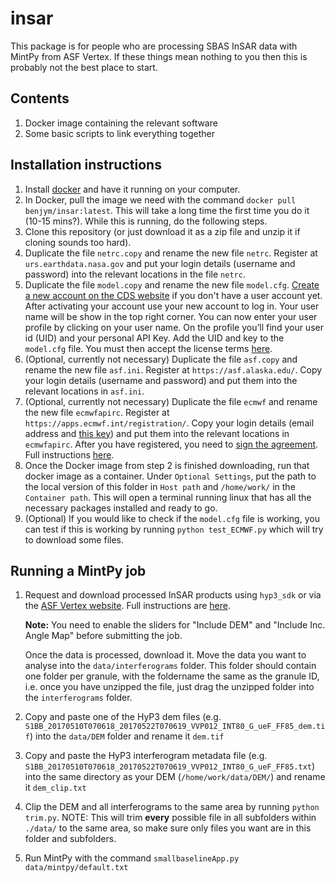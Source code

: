# insar

This package is for people who are processing SBAS InSAR data with MintPy from ASF Vertex. If these things mean nothing to you then this is probably not the best place to start.

## Contents
1. Docker image containing the relevant software
2. Some basic scripts to link everything together

## Installation instructions
1. Install [docker](https://www.docker.com/) and have it running on your computer.
2. In Docker, pull the image we need with the command `docker pull benjym/insar:latest`. This will take a long time the first time you do it (10-15 mins?). While this is running, do the following steps.
3. Clone this repository (or just download it as a zip file and unzip it if cloning sounds too hard).
4. Duplicate the file `netrc.copy` and rename the new file `netrc`. Register at `urs.earthdata.nasa.gov` and put your login details (username and password) into the relevant locations in the file `netrc`.
5. Duplicate the file `model.copy` and rename the new file `model.cfg`. [Create a new account on the CDS website](https://cds.climate.copernicus.eu/user/register) if you don't have a user account yet. After activating your account use your new account to log in. Your user name will be show in the top right corner. You can now enter your user profile by clicking on your user name. On the profile you’ll find your user id (UID) and your personal API Key. Add the UID and key to the `model.cfg` file. You  must then accept the license terms [here](https://cds.climate.copernicus.eu/cdsapp/#!/terms/licence-to-use-copernicus-products).
6. (Optional, currently not necessary) Duplicate the file `asf.copy` and rename the new file `asf.ini`. Register at `https://asf.alaska.edu/`. Copy your login details (username and password) and put them into the relevant locations in `asf.ini`.
7. (Optional, currently not necessary) Duplicate the file `ecmwf` and rename the new file `ecmwfapirc`. Register at `https://apps.ecmwf.int/registration/`. Copy your login details (email address and [this key](https://api.ecmwf.int/v1/key/)) and put them into the relevant locations in `ecmwfapirc`. After you have registered, you need to [sign the agreement](https://apps.ecmwf.int/datasets/licences/general/). Full instructions [here](http://earthdef.caltech.edu/projects/pyaps/wiki/Main#).
8. Once the Docker image from step 2 is finished downloading, run that docker image as a container. Under `Optional Settings`, put the path to the local version of this folder in `Host path` and `/home/work/` in the `Container path`. This will open a terminal running linux that has all the necessary packages installed and ready to go.
9. (Optional) If you would like to check if the `model.cfg` file is working, you can test if this is working by running `python test_ECMWF.py` which will try to download some files.

## Running a MintPy job
1. Request and download processed InSAR products using `hyp3_sdk` or via the [ASF Vertex website](https://search.asf.alaska.edu/#/). Full instructions are [here](https://docs.asf.alaska.edu/vertex/sbas/).

   **Note:** You need to enable the sliders for "Include DEM" and "Include Inc. Angle Map" before submitting the job.

   Once the data is processed, download it. Move the data you want to analyse into the `data/interferograms` folder. This folder should contain one folder per granule, with the foldername the same as the granule ID, i.e. once you have unzipped the file, just drag the unzipped folder into the `interferograms` folder.
2. Copy and paste one of the HyP3 dem files (e.g. `S1BB_20170510T070618_20170522T070619_VVP012_INT80_G_ueF_FF85_dem.tif`) into the `data/DEM` folder and rename it `dem.tif`
3. Copy and paste the HyP3 interferogram metadata file (e.g. `S1BB_20170510T070618_20170522T070619_VVP012_INT80_G_ueF_FF85.txt`) into the same directory as your DEM (`/home/work/data/DEM/`) and rename it `dem_clip.txt`
4. Clip the DEM and all interferograms to the same area by running `python trim.py`. NOTE: This will trim **every** possible file in all subfolders within `./data/` to the same area, so make sure only files you want are in this folder and subfolders.
5. Run MintPy with the command `smallbaselineApp.py data/mintpy/default.txt`
